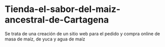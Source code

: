 # Tienda-el-sabor-del-maiz-ancestral-de-Cartagena
Se trata de una creación de un sitio web para el pedido y compra online de masa de maíz, de yuca y agua de maíz
